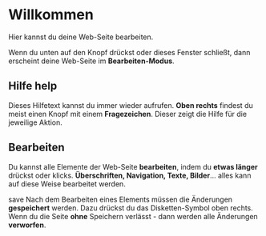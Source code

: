 # Willkommen

Hier kannst du deine Web-Seite bearbeiten.

Wenn du unten auf den Knopf drückst oder dieses Fenster schließt, dann erscheint deine Web-Seite im **Bearbeiten-Modus**.

## Hilfe <span class="material-icons icon" style="vertical-align: top;">help</span>

Dieses Hilfetext kannst du immer wieder aufrufen. **Oben rechts** findest du meist einen Knopf mit einem **Fragezeichen**. Dieser zeigt die Hilfe für die jeweilige Aktion.

## Bearbeiten

Du kannst alle Elemente der Web-Seite **bearbeiten**, indem du **etwas länger** drückst oder klicks. **Überschriften, Navigation, Texte, Bilder**... alles kann auf diese Weise bearbeitet werden.

<span class="material-icons icon">save</span> Nach dem Bearbeiten eines Elements müssen die Änderungen **gespeichert** werden. Dazu drückst du das Disketten-Symbol oben rechts. Wenn du die Seite **ohne** Speichern verlässt - dann werden alle Änderungen **verworfen**.

